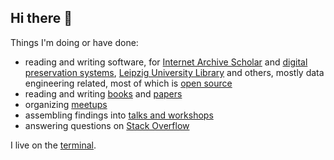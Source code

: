 ## Hi there 👋

Things I'm doing or have done:

* reading and writing software, for [Internet Archive Scholar](https://en.wikipedia.org/wiki/Internet_Archive_Scholar) and [digital preservation systems](https://support.archive-it.org/hc/en-us/articles/7581641831956-Vault), [Leipzig University Library](https://en.wikipedia.org/wiki/Leipzig_University_Library) and others, mostly data engineering related, most of which is [open source](https://github.com/miku)
* reading and writing [books](https://openlibrary.org/authors/OL7497124A/Martin_Czygan) and [papers](https://scholar.google.de/citations?user=7gueY4EAAAAJ)
* organizing [meetups](https://golangleipzig.space)
* assembling findings into [talks and workshops](https://github.com/miku/workshops)
* answering questions on [Stack Overflow](https://stackoverflow.com/users/89391/miku?tab=profile)

I live on the [terminal](https://web.stanford.edu/class/cs81n/command.txt).
